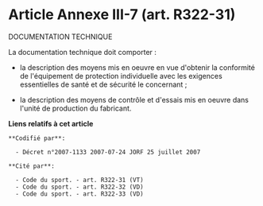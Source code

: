 # Article Annexe III-7 (art. R322-31)

DOCUMENTATION TECHNIQUE

La documentation technique doit comporter :

- la description des moyens mis en oeuvre en vue d'obtenir la conformité de l'équipement de protection individuelle avec les
exigences essentielles de santé et de sécurité le concernant ;

- la description des moyens de contrôle et d'essais mis en oeuvre dans l'unité de production du fabricant.

**Liens relatifs à cet article**

	**Codifié par**:

	  - Décret n°2007-1133 2007-07-24 JORF 25 juillet 2007

	**Cité par**:

	  - Code du sport. - art. R322-31 (VT)
	  - Code du sport. - art. R322-32 (VD)
	  - Code du sport. - art. R322-33 (VD)
